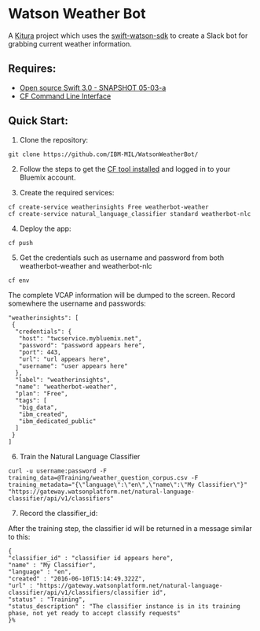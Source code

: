 # Watson Weather Bot

A [Kitura](https://github.com/IBM-Swift/Kitura) project which uses the [swift-watson-sdk](https://github.com/IBM-Swift/swift-watson-sdk) to create a Slack bot for grabbing current weather information.

## Requires:

 - [Open source Swift 3.0 - SNAPSHOT 05-03-a](https://swift.org/download/#snapshots)
 - [CF Command Line Interface](https://new-console.ng.bluemix.net/docs/starters/install_cli.html)
 
## Quick Start:

1. Clone the repository:

  `git clone https://github.com/IBM-MIL/WatsonWeatherBot/`

2. Follow the steps to get the [CF tool installed]((https://new-console.ng.bluemix.net/docs/starters/install_cli.html)) and logged in to your Bluemix account.

3. Create the required services:

  ```
  cf create-service weatherinsights Free weatherbot-weather
  cf create-service natural_language_classifier standard weatherbot-nlc
  ```
  
4. Deploy the app:

  `cf push`
  
5. Get the credentials such as username and password from both weatherbot-weather and weatherbot-nlc

  `cf env`
  
  The complete VCAP information will be dumped to the screen. Record somewhere the username and passwords:
  
  ```
  "weatherinsights": [
   {
    "credentials": {
     "host": "twcservice.mybluemix.net",
     "password": "password appears here",
     "port": 443,
     "url": "url appears here",
     "username": "user appears here"
    },
    "label": "weatherinsights",
    "name": "weatherbot-weather",
    "plan": "Free",
    "tags": [
     "big_data",
     "ibm_created",
     "ibm_dedicated_public"
    ]
   }
  ]
  ```
  
 6. Train the Natural Language Classifier
 
 ```
 curl -u username:password -F training_data=@Training/weather_question_corpus.csv -F training_metadata="{\"language\":\"en\",\"name\":\"My Classifier\"}" "https://gateway.watsonplatform.net/natural-language-classifier/api/v1/classifiers"
 ```

7. Record the classifier_id:
 
  After the training step, the classifier id will be returned in a message similar to this:

  ```
 {
  "classifier_id" : "classifier id appears here",
  "name" : "My Classifier",
  "language" : "en",
  "created" : "2016-06-10T15:14:49.322Z",
  "url" : "https://gateway.watsonplatform.net/natural-language-classifier/api/v1/classifiers/classifier id",
  "status" : "Training",
  "status_description" : "The classifier instance is in its training phase, not yet ready to accept classify requests"
 }%
 ```
